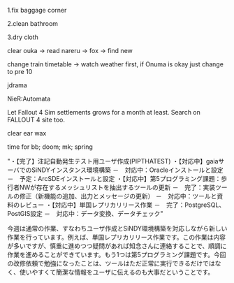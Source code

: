 1.fix baggage corner

2.clean bathroom

3.dry cloth

clear ouka -> read nareru -> fox -> find new

change train timetable -> watch weather first, if Onuma is okay just change to pre 10

jdrama

NieR:Automata

Let Fallout 4 Sim settlements grows for a month at least. Search on FALLOUT 4 site too.

clear ear wax

time for 
bb;
doom;
mk; spring		

"・【完了】注記自動発生テスト用ユーザ作成(PIPTHATEST) 
・【対応中】gaiaサーバでのSiNDYインスタンス環境構築
 －　対応中：Oracleインストールと設定
 －　予定：ArcSDEインストールと設定
・【対応中】第5プログラミング課題：歩行者NWが存在するメッシュリストを抽出するツールの更新
 －　完了：実装ツールの修正（新機能の追加、出力とメッセージの更新）
 －　対応中：ツールと資料のレビュー
・【対応中】単国レプリカリリース作業
 －　完了：PostgreSQL、PostGIS設定
 －　対応中：データ変換、データチェック"											
 
 今週は通常の作業、すなわちユーザ作成とSiNDY環境構築を対応しながら新しい作業を行っています。例えば、単国レプリカリリース作業です。この作業は内容が多いですが、慎重に進めつつ疑問があれば知念さんに連絡することで、順調に作業を進めることができています。もう1つは第5プログラミング課題です。今回の改修依頼で勉強になったことは、ツールはただ正常に実行できるだけではなく、使いやすくて簡潔な情報をユーザに伝えるのも大事だということです。
